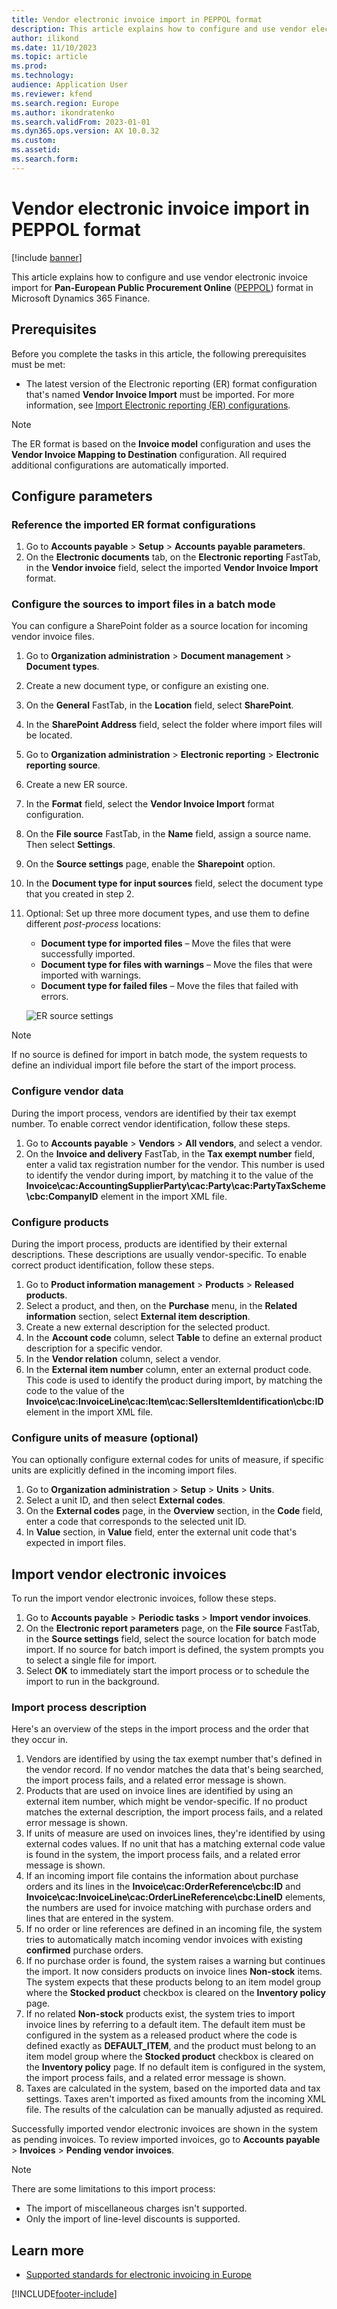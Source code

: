 ```yaml
---
title: Vendor electronic invoice import in PEPPOL format
description: This article explains how to configure and use vendor electronic invoice import in PEPPOL format in Microsoft Dynamics 365 Finance.
author: ilikond
ms.date: 11/10/2023
ms.topic: article
ms.prod: 
ms.technology: 
audience: Application User
ms.reviewer: kfend
ms.search.region: Europe
ms.author: ikondratenko
ms.search.validFrom: 2023-01-01
ms.dyn365.ops.version: AX 10.0.32
ms.custom: 
ms.assetid: 
ms.search.form: 
---
```


# Vendor electronic invoice import in PEPPOL format

[!include [banner](../../includes/banner.md)]

This article explains how to configure and use vendor electronic invoice import for **Pan-European Public Procurement Online** ([PEPPOL](https://peppol.org/)) format in Microsoft Dynamics 365 Finance.

## Prerequisites

Before you complete the tasks in this article, the following prerequisites must be met:

- The latest version of the Electronic reporting (ER) format configuration that's named **Vendor Invoice Import** must be imported. For more information, see [Import Electronic reporting (ER) configurations](../../../fin-ops-core/dev-itpro/analytics/electronic-reporting-import-ger-configurations.md).

> [!NOTE]
> The ER format is based on the **Invoice model** configuration and uses the **Vendor Invoice Mapping to Destination** configuration. All required additional configurations are automatically imported.

## Configure parameters

### Reference the imported ER format configurations

1. Go to **Accounts payable** \> **Setup** \> **Accounts payable parameters**.
2. On the **Electronic documents** tab, on the **Electronic reporting** FastTab, in the **Vendor invoice** field, select the imported **Vendor Invoice Import** format.

### Configure the sources to import files in a batch mode

You can configure a SharePoint folder as a source location for incoming vendor invoice files.

1. Go to **Organization administration** \> **Document management** \> **Document types**.
2. Create a new document type, or configure an existing one.
3. On the **General** FastTab, in the **Location** field, select **SharePoint**.
4. In the **SharePoint Address** field, select the folder where import files will be located.
5. Go to **Organization administration** \> **Electronic reporting** \> **Electronic reporting source**.
6. Create a new ER source.
7. In the **Format** field, select the **Vendor Invoice Import** format configuration.
8. On the **File source** FastTab, in the **Name** field, assign a source name. Then select **Settings**.
9. On the **Source settings** page, enable the **Sharepoint** option.
10. In the **Document type for input sources** field, select the document type that you created in step 2.
11. Optional: Set up three more document types, and use them to define different *post-process* locations:

    - **Document type for imported files** – Move the files that were successfully imported.
    - **Document type for files with warnings** – Move the files that were imported with warnings.
    - **Document type for failed files** – Move the files that failed with errors.

    ![ER source settings](../media/emea-dnk-er-source.jpg)

> [!NOTE]
> If no source is defined for import in batch mode, the system requests to define an individual import file before the start of the import process.

### Configure vendor data

During the import process, vendors are identified by their tax exempt number. To enable correct vendor identification, follow these steps.

1. Go to **Accounts payable** \> **Vendors** \> **All vendors**, and select a vendor.
2. On the **Invoice and delivery** FastTab, in the **Tax exempt number** field, enter a valid tax registration number for the vendor. This number is used to identify the vendor during import, by matching it to the value of the **Invoice\\cac:AccountingSupplierParty\\cac:Party\\cac:PartyTaxScheme\\cbc:CompanyID** element in the import XML file.

### Configure products

During the import process, products are identified by their external descriptions. These descriptions are usually vendor-specific. To enable correct product identification, follow these steps.

1. Go to **Product information management** \> **Products** \> **Released products**.
2. Select a product, and then, on the **Purchase** menu, in the **Related information** section, select **External item description**.
3. Create a new external description for the selected product.
4. In the **Account code** column, select **Table** to define an external product description for a specific vendor.
5. In the **Vendor relation** column, select a vendor.
6. In the **External item number** column, enter an external product code. This code is used to identify the product during import, by matching the code to the value of the **Invoice\\cac:InvoiceLine\\cac:Item\\cac:SellersItemIdentification\\cbc:ID** element in the import XML file.

### Configure units of measure (optional)

You can optionally configure external codes for units of measure, if specific units are explicitly defined in the incoming import files.

1. Go to **Organization administration** \> **Setup** \> **Units** \> **Units**.
2. Select a unit ID, and then select **External codes**.
3. On the **External codes** page, in the **Overview** section, in the **Code** field, enter a code that corresponds to the selected unit ID.
4. In **Value** section, in **Value** field, enter the external unit code that's expected in import files.

## Import vendor electronic invoices

To run the import vendor electronic invoices, follow these steps.

1. Go to **Accounts payable** \> **Periodic tasks** \> **Import vendor invoices**.
2. On the **Electronic report parameters** page, on the **File source** FastTab, in the **Source settings** field, select the source location for batch mode import. If no source for batch import is defined, the system prompts you to select a single file for import.
3. Select **OK** to immediately start the import process or to schedule the import to run in the background.

### Import process description

Here's an overview of the steps in the import process and the order that they occur in.

1. Vendors are identified by using the tax exempt number that's defined in the vendor record. If no vendor matches the data that's being searched, the import process fails, and a related error message is shown.
2. Products that are used on invoice lines are identified by using an external item number, which might be vendor-specific. If no product matches the external description, the import process fails, and a related error message is shown.
3. If units of measure are used on invoices lines, they're identified by using external codes values. If no unit that has a matching external code value is found in the system, the import process fails, and a related error message is shown.
4. If an incoming import file contains the information about purchase orders and its lines in the **Invoice\\cac:OrderReference\\cbc:ID** and **Invoice\\cac:InvoiceLine\\cac:OrderLineReference\\cbc:LineID** elements, the numbers are used for invoice matching with purchase orders and lines that are entered in the system.
5. If no order or line references are defined in an incoming file, the system tries to automatically match incoming vendor invoices with existing **confirmed** purchase orders.
6. If no purchase order is found, the system raises a warning but continues the import. It now considers products on invoice lines **Non-stock** items. The system expects that these products belong to an item model group where the **Stocked product** checkbox is cleared on the **Inventory policy** page.
7. If no related **Non-stock** products exist, the system tries to import invoice lines by referring to a default item. The default item must be configured in the system as a released product where the code is defined exactly as **DEFAULT\_ITEM**, and the product must belong to an item model group where the **Stocked product** checkbox is cleared on the **Inventory policy** page. If no default item is configured in the system, the import process fails, and a related error message is shown.
8. Taxes are calculated in the system, based on the imported data and tax settings. Taxes aren't imported as fixed amounts from the incoming XML file. The results of the calculation can be manually adjusted as required.

Successfully imported vendor electronic invoices are shown in the system as pending invoices. To review imported invoices, go to **Accounts payable** \> **Invoices** \> **Pending vendor invoices**. 

> [!NOTE]
> There are some limitations to this import process:
>
> - The import of miscellaneous charges isn't supported.
> - Only the import of line-level discounts is supported.

## Learn more

- [Supported standards for electronic invoicing in Europe](emea-oioubl-standards-electronic-invoicing.md)

[!INCLUDE[footer-include](../../../includes/footer-banner.md)]

